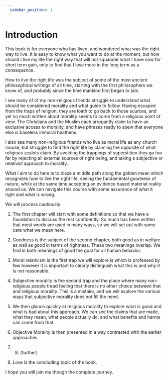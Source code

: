 ```yaml
---
  sidebar_position: 1
---
```

# Introduction

This book is for everyone who has lived, and wondered what was the right way to live.  It is easy to know what you want to do at the moment, but how should I live my life the right way that will not squander what I have now for short term gain, only to find that I lose more in the long term as a consequence.

How to live the right life was the subject of some of the most ancient philosophical writings of all time, starting with the first philosophers we know of, and probably since the time mankind first began to talk.

I see many of of my non-religious friends struggle to understand what should be considered morality and what guide to follow.  Having escaped from the traps of religion, they are loath to go back to those sources, and yet so much written about morality seems to come from a religious point of view.  The Christians and the Muslim each arrogantly claim to have an exclusive access to morality, and have phrases ready to spew that everyone else is baseless immoral heathens.

I also see many non-religious friends who live as moral life as any church mouse, but struggle to find the right life by claiming the opposite of what religious zealots claim.  By avoiding the trappings of superstition they go too far by rejecting all external sources of right being, and taking a subjective or relativist approach to morality.

What I aim to do here is to blaze a middle path along the golden mean which recognizes how to live the right life, seeing the fundamental goodness of nature, while at the same time accepting an evidence based material reality around us.  We can navigate this course with some assurance of what it right and what is wrong.

We will process cautiously:

1. The first chapter will start with some definitions so that we have a foundation to discuss the rest confidently.  So much has been written that most words are used in many ways, so we will set out with some care what we mean here.

2. Goodness is the subject of the second chapter, both good as in welfare as well as good in terms of rightness.  These two meanings overlap.  We find in both meanings of good the goal for all human behavior.

3. Moral relativism is the first trap we will explore is  which is professed by few however it is important to clearly distinguish what this is and why it is not reasonable.

4. Subjective morality is the second trap and the place where many non-religious people tread feeling that there is no other choice between that and religious morality.  This is a mistake, and we will explore the various ways that subjective morality does not fill the need.

5. We then glance quickly at religious morality to explore what is good and what is bad about this approach.  We can see the claims that are made, what they mean, what people actually do, and what benefits and harms can come from that.

6. Objective Morality is then presented in a way contrasted with the earlier approaches.

7. 8. (further)

9. Love is the concluding topic of the book.

I hope you will join me though the complete journey.